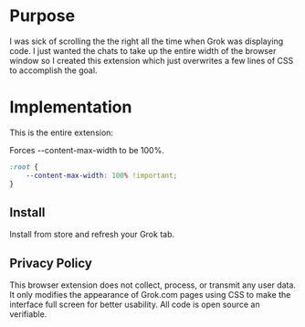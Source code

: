 # Purpose
I was sick of scrolling the the right all the time when Grok was displaying code. I just wanted the chats to take up the entire width of the browser window so I created this extension which just overwrites a few lines of CSS to accomplish the goal.

# Implementation
This is the entire extension:

Forces --content-max-width to be 100%.
```CSS
:root {
	--content-max-width: 100% !important;
}

```


## Install
Install from store and refresh your Grok tab.

## Privacy Policy
This browser extension does not collect, process, or transmit any user data. It only modifies the appearance of Grok.com pages using CSS to make the interface full screen for better usability. All code is open source an verifiable.
